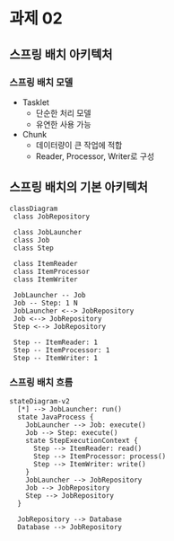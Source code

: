 # 과제 02

## 스프링 배치 아키텍처

### 스프링 배치 모델
- Tasklet
  - 단순한 처리 모델
  - 유연한 사용 가능
- Chunk
  - 데이터량이 큰 작업에 적합
  - Reader, Processor, Writer로 구성


## 스프링 배치의 기본 아키텍처
 ```mermaid
classDiagram
  class JobRepository

  class JobLauncher
  class Job
  class Step

  class ItemReader
  class ItemProcessor
  class ItemWriter

  JobLauncher -- Job
  Job -- Step: 1 N
  JobLauncher <--> JobRepository
  Job <--> JobRepository
  Step <--> JobRepository
  
  Step -- ItemReader: 1
  Step -- ItemProcessor: 1
  Step -- ItemWriter: 1
```

### 스프링 배치 흐름
```mermaid
stateDiagram-v2
  [*] --> JobLauncher: run()
  state JavaProcess {
    JobLauncher --> Job: execute()
    Job --> Step: execute()
    state StepExecutionContext {
      Step --> ItemReader: read()
      Step --> ItemProcessor: process()
      Step --> ItemWriter: write()
    }
    JobLauncher --> JobRepository
    Job --> JobRepository
    Step --> JobRepository
  }

  JobRepository --> Database
  Database --> JobRepository
```
